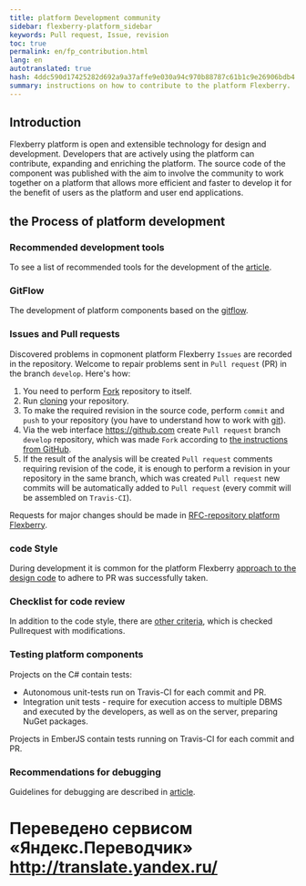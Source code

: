 ```yaml
--- 
title: platform Development community 
sidebar: flexberry-platform_sidebar 
keywords: Pull request, Issue, revision 
toc: true 
permalink: en/fp_contribution.html 
lang: en 
autotranslated: true 
hash: 4ddc590d17425282d692a9a37affe9e030a94c970b88787c61b1c9e26906bdb4 
summary: instructions on how to contribute to the platform Flexberry. 
--- 
```


## Introduction 

Flexberry platform is open and extensible technology for design and development. Developers that are actively using the platform can contribute, expanding and enriching the platform. The source code of the component was published with the aim to involve the community to work together on a platform that allows more efficient and faster to develop it for the benefit of users as the platform and user end applications. 

## the Process of platform development 

### Recommended development tools 

To see a list of recommended tools for the development of the [article](fp_tool-description.html). 

### GitFlow 

The development of platform components based on the [gitflow](https://proglib.io/p/git-github-gitflow/). 

### Issues and Pull requests 

Discovered problems in copmonent platform Flexberry `Issues` are recorded in the repository. Welcome to repair problems sent in `Pull request` (PR) in the branch `develop`. 
Here's how: 
1. You need to perform [Fork](https://help.github.com/articles/fork-a-repo/) repository to itself. 
2. Run [cloning](https://help.github.com/articles/cloning-a-repository/) your repository. 
3. To make the required revision in the source code, perform `commit` and `push` to your repository (you have to understand how to work with [git](https://help.github.com/articles/git-cheatsheet/)). 
4. Via the web interface <https://github.com> create `Pull request` branch `develop` repository, which was made `Fork` according to [the instructions from GitHub](https://help.github.com/articles/creating-a-pull-request-from-a-fork/). 
5. If the result of the analysis will be created `Pull request` comments requiring revision of the code, it is enough to perform a revision in your repository in the same branch, which was created `Pull request` new commits will be automatically added to `Pull request` (every commit will be assembled on `Travis-CI`). 

Requests for major changes should be made in [RFC-repository platform Flexberry](https://github.com/Flexberry/rfcs). 

### code Style 

During development it is common for the platform Flexberry [approach to the design code](fp_code-style.html) to adhere to PR was successfully taken. 

### Checklist for code review 

In addition to the code style, there are [other criteria](fp_code-review-check-list.html), which is checked Pullrequest with modifications.

### Testing platform components 

Projects on the C# contain tests: 
* Autonomous unit-tests run on Travis-CI for each commit and PR. 
* Integration unit tests - require for execution access to multiple DBMS and executed by the developers, as well as on the server, preparing NuGet packages. 

Projects in EmberJS contain tests running on Travis-CI for each commit and PR. 

### Recommendations for debugging 

Guidelines for debugging are described in [article](gbt_debugging.html). 



 # Переведено сервисом «Яндекс.Переводчик» http://translate.yandex.ru/